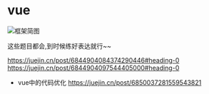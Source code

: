 # vue

![框架简图](https://gitee.com/M-cheng-web/map-storage/raw/master/vue-img/12343ec292ca49588fee20ec003d4966_tplv-k3u1fbpfcp-watermark.webp)



这些题目都会,到时候练好表达就行~~

https://juejin.cn/post/6844904084374290446#heading-0
https://juejin.cn/post/6844904097544405000#heading-0

+ vue中的代码优化 https://juejin.cn/post/6850037281559543821
